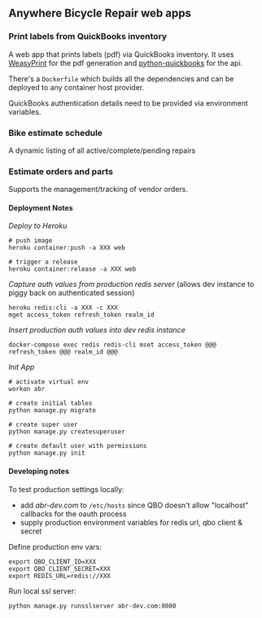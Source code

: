 ## Anywhere Bicycle Repair web apps

### Print labels from QuickBooks inventory

A web app that prints labels (pdf) via QuickBooks inventory.  It uses [WeasyPrint](https://github.com/Kozea/WeasyPrint) for the pdf generation and [python-quickbooks](https://github.com/sidecars/python-quickbooks/) for the api.

There's a `Dockerfile` which builds all the dependencies and can be deployed to any container host provider.

QuickBooks authentication details need to be provided via environment variables.

### Bike estimate schedule

A dynamic listing of all active/complete/pending repairs

### Estimate orders and parts

Supports the management/tracking of vendor orders.


#### Deployment Notes

*Deploy to Heroku*

    # push image
    heroku container:push -a XXX web
    
    # trigger a release 
    heroku container:release -a XXX web
  
*Capture auth values from production redis server* (allows dev instance to piggy back on authenticated session)

    heroku redis:cli -a XXX -c XXX
    mget access_token refresh_token realm_id
 
*Insert production auth values into dev redis instance*

    docker-compose exec redis redis-cli mset access_token @@@ refresh_token @@@ realm_id @@@
    
*Init App*

    # activate virtual env
    workon abr
    
    # create initial tables
    python manage.py migrate
    
    # create super user
    python manage.py createsuperuser
    
    # create default user with permissions
    python manage.py init


#### Developing notes

To test production settings locally:
- add *abr-dev.com* to `/etc/hosts` since QBO doesn't allow "localhost" callbacks for the oauth process
- supply production environment variables for redis url, qbo client & secret

Define production env vars:

    export QBO_CLIENT_ID=XXX
    export QBO_CLIENT_SECRET=XXX
    export REDIS_URL=redis://XXX

Run local ssl server:

    python manage.py runsslserver abr-dev.com:8080
